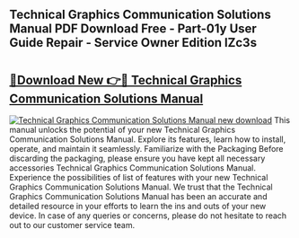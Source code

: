 ## Technical Graphics Communication Solutions Manual PDF Download Free - Part-01y User Guide Repair - Service Owner Edition lZc3s

# <h2><a href="http://bc65772.oget.top/?id=Technical+Graphics+Communication+Solutions+Manual">🔗Download New 👉🔴 Technical Graphics Communication Solutions Manual</a></h2>

[![Technical Graphics Communication Solutions Manual new download](https://i.imgur.com/5g1atiW.png)](http://bc65772.oget.top/?id=Technical+Graphics+Communication+Solutions+Manual)
This manual unlocks the potential of your new Technical Graphics Communication Solutions Manual. Explore its features, learn how to install, operate, and maintain it seamlessly. Familiarize with the Packaging Before discarding the packaging, please ensure you have kept all necessary accessories Technical Graphics Communication Solutions Manual. Experience the possibilities of list of features with your new Technical Graphics Communication Solutions Manual. We trust that the Technical Graphics Communication Solutions Manual has been an accurate and detailed resource in your efforts to learn the ins and outs of your new device. In case of any queries or concerns, please do not hesitate to reach out to our customer service team.
